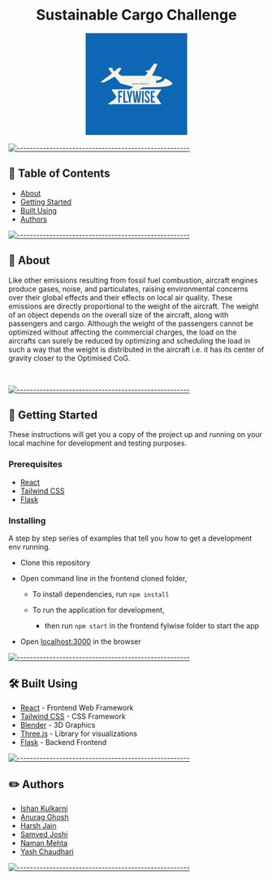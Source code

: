 <h1 align="center">Sustainable Cargo Challenge</h1>

<p align="center">
<a href="https://github.com/Team-Hackerman/Flywise"><img width=200px src="https://github.com/Team-Hackerman/Flywise/blob/main/flywise/src/assets/flywise.png"  alt="Project logo"/></a></a>
 
</p>

[![-----------------------------------------------------](https://raw.githubusercontent.com/andreasbm/readme/master/assets/lines/colored.png)](#-table-of-contents)

## 📝 Table of Contents

- [About](#about)
- [Getting Started ](#getting_started)
- [Built Using](#built_using)
- [Authors](#authors)

[![-----------------------------------------------------](https://raw.githubusercontent.com/andreasbm/readme/master/assets/lines/colored.png)](#-about-a-name--abouta)

## 🧐 About <a name = "about"></a>

Like other emissions resulting from fossil fuel combustion, aircraft engines produce gases, noise, and particulates, raising environmental concerns over their global effects and their effects on local air quality. These emissions are directly proportional to the weight of the aircraft. The weight of an object depends on the overall size of the aircraft, along with passengers and cargo. Although the weight of the passengers cannot be optimized without affecting the commercial charges, the load on the aircrafts can surely be reduced by optimizing and scheduling  the load in such a way  that  the weight is  distributed  in the aircraft i.e.  it has its center of gravity  closer to the Optimised CoG. 

<br/>

[![-----------------------------------------------------](https://raw.githubusercontent.com/andreasbm/readme/master/assets/lines/colored.png)](#-getting-started-a-name--getting_starteda)

## 🏁 Getting Started <a name = "getting_started"></a>

These instructions will get you a copy of the project up and running on your local machine for development and testing purposes.

### Prerequisites

- [React](https://reactjs.org/)
- [Tailwind CSS](https://tailwindcss.com/)
- [Flask](https://flask.palletsprojects.com/en/2.2.x/)

### Installing

A step by step series of examples that tell you how to get a development env running.

- Clone this repository
- Open command line in the frontend cloned folder,

  - To install dependencies, run `npm install`

  - To run the application for development,

    - then run `npm start` in the frontend fylwise folder to start the app

- Open [localhost:3000](localhost:3000) in the browser

[![-----------------------------------------------------](https://raw.githubusercontent.com/andreasbm/readme/master/assets/lines/colored.png)](#-built-using-a-name--built_usinga)

## :hammer_and_wrench: Built Using <a name = "built_using"></a>

- [React](https://reactjs.org/) - Frontend Web Framework
- [Tailwind CSS](https://tailwindcss.com/) - CSS Framework
- [Blender]() - 3D Graphics
- [Three.js](https://github.com/DomParfitt/graphviz-react#readme) - Library for visualizations
- [Flask](https://flask.palletsprojects.com/en/2.2.x/) - Backend Frontend

[![-----------------------------------------------------](https://raw.githubusercontent.com/andreasbm/readme/master/assets/lines/colored.png)](#-authors-a-name--authorsa)

## :pencil2: Authors <a name="authors"></a>

- [Ishan Kulkarni](https://www.linkedin.com/in/anurag-g-a01531198)
- [Anurag Ghosh](https://www.linkedin.com/in/kulkarniishan)
- [Harsh Jain](https://github.com/harsh3401)
- [Samved Joshi](https://github.com/samvedjoshi)
- [Naman Mehta](https://github.com/shadyskies)
- [Yash Chaudhari](https://github.com/YashChaudhari241)

[![-----------------------------------------------------](https://raw.githubusercontent.com/andreasbm/readme/master/assets/lines/colored.png)](#-built-using-a-name--built_usinga)

